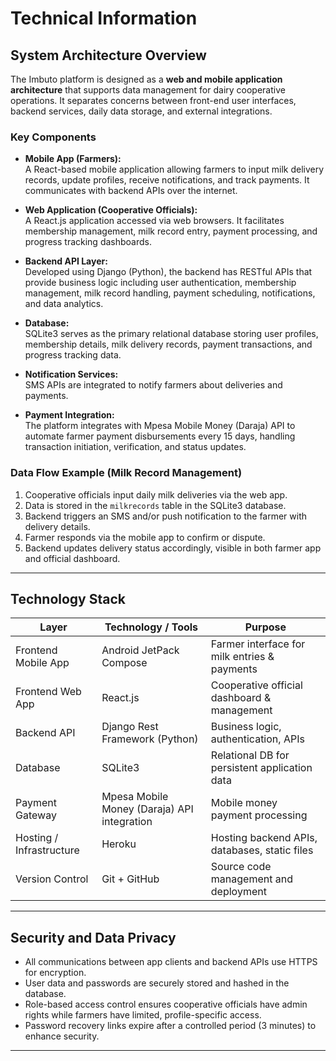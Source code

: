 # Technical Information

## System Architecture Overview

The Imbuto platform is designed as a **web and mobile application architecture** that supports data management for dairy cooperative operations. It separates concerns between front-end user interfaces, backend services, daily data storage, and external integrations.

### Key Components

- **Mobile App (Farmers):**  
  A React-based mobile application allowing farmers to input milk delivery records, update profiles, receive notifications, and track payments. It communicates with backend APIs over the internet.

- **Web Application (Cooperative Officials):**  
  A React.js application accessed via web browsers. It facilitates membership management, milk record entry, payment processing, and progress tracking dashboards.

- **Backend API Layer:**  
  Developed using Django (Python), the backend has RESTful APIs that provide business logic including user authentication, membership management, milk record handling, payment scheduling, notifications, and data analytics.

- **Database:**  
  SQLite3 serves as the primary relational database storing user profiles, membership details, milk delivery records, payment transactions, and progress tracking data.

- **Notification Services:**  
  SMS APIs are integrated to notify farmers about deliveries and payments.

- **Payment Integration:**  
  The platform integrates with Mpesa Mobile Money (Daraja) API to automate farmer payment disbursements every 15 days, handling transaction initiation, verification, and status updates.

### Data Flow Example (Milk Record Management)

1. Cooperative officials input daily milk deliveries via the web app.  
2. Data is stored in the `milkrecords` table in the SQLite3 database.  
3. Backend triggers an SMS and/or push notification to the farmer with delivery details.  
4. Farmer responds via the mobile app to confirm or dispute.  
5. Backend updates delivery status accordingly, visible in both farmer app and official dashboard.

---

## Technology Stack

| Layer               | Technology / Tools                         | Purpose                                      |
|---------------------|--------------------------------------------|----------------------------------------------|
| Frontend Mobile App  | Android JetPack Compose                    | Farmer interface for milk entries & payments |
| Frontend Web App     | React.js                                   | Cooperative official dashboard & management  |
| Backend API          | Django Rest Framework (Python)             | Business logic, authentication, APIs          |
| Database             | SQLite3                                    | Relational DB for persistent application data|
| Payment Gateway      | Mpesa Mobile Money (Daraja) API integration| Mobile money payment processing                |
| Hosting / Infrastructure | Heroku                                 | Hosting backend APIs, databases, static files |
| Version Control      | Git + GitHub                              | Source code management and deployment          |

---


## Security and Data Privacy

- All communications between app clients and backend APIs use HTTPS for encryption.  
- User data and passwords are securely stored and hashed in the database.  
- Role-based access control ensures cooperative officials have admin rights while farmers have limited, profile-specific access.  
- Password recovery links expire after a controlled period (3 minutes) to enhance security.

---
